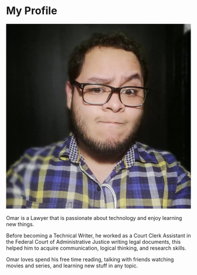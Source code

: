 
# My Profile

![Screenshot](images/me.jpg)

Omar is a Lawyer that is passionate about technology and enjoy learning new things. 

Before becoming a Technical Writer, he worked as a Court Clerk Assistant in the Federal Court of Administrative Justice writing legal documents, this helped him to acquire communication, logical thinking, and research skills. 

Omar loves spend his free time reading, talking with friends watching movies and series, and learning new stuff in any topic.

